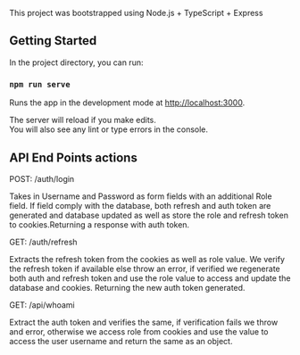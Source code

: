This project was bootstrapped using Node.js + TypeScript + Express

## Getting Started

In the project directory, you can run:

### `npm run serve`

Runs the app in the development mode at [http://localhost:3000](http://localhost:3000).

The server will reload if you make edits.<br />
You will also see any lint or type errors in the console.


## API End Points actions

POST: /auth/login

Takes in Username and Password as form fields with an additional Role field. If field comply with the database, both refresh and auth token are generated and database updated as well as store the role and refresh token to cookies.Returning a response with auth token.

GET: /auth/refresh

Extracts the refresh token from the cookies as well as role value. We verify the refresh token if available else throw an error, if verified we regenerate both auth and refresh token and use the role value to access and update the database and cookies. Returning the new auth token generated.

GET: /api/whoami

Extract the auth token and verifies the same, if verification fails we throw and error, otherwise we access role from cookies and use the value to access the user username and return the same as an object.

